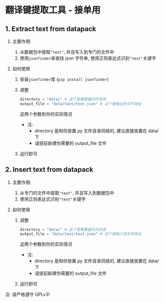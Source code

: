 # 翻译键提取工具 - 接单用

## 1. Extract text from datapack

1. 主要作用:
   1. 从数据包中提取`"text"`, 并且写入到专门的文件中
   2. 使用`jsonfinder`来查找 json 字符串, 使用正则表达式识别`"text"`关键字
2. 如何使用

   1. 安装`jsonfinder`库 (`pip install jsonfinder`)
   2. 调整

      ```python
      directory = "data/" # 这个是需要遍历的目录
      output_file = "data/text/text.json" # 这个是输出的文件地址
      ```

      这两个参数到你的实际情况

      - 注:
        - directory 是和你放置 py 文件目录同级的, 建议直接放置在 data/下
        - 请提前新建你需要的 output_file 文件

   3. 运行即可

## 2. Insert text from datapack

1. 主要作用:
   1. 从专门的文件中提取`"text"`, 并且写入到数据包中
   2. 使用正则表达式识别`"text"`关键字
2. 如何使用

   1. 调整

      ```python
      directory = "data/" # 这个是需要遍历的目录
      output_file = "data/text/text.json" # 这个是输入的文件地址
      ```

      这两个参数到你的实际情况

      - 注:
        - directory 是和你放置 py 文件目录同级的, 建议直接放置在 data/下
        - 请提前新建你需要的 output_file 文件

   2. 运行即可

注: 请严格遵守 GPLv3!
